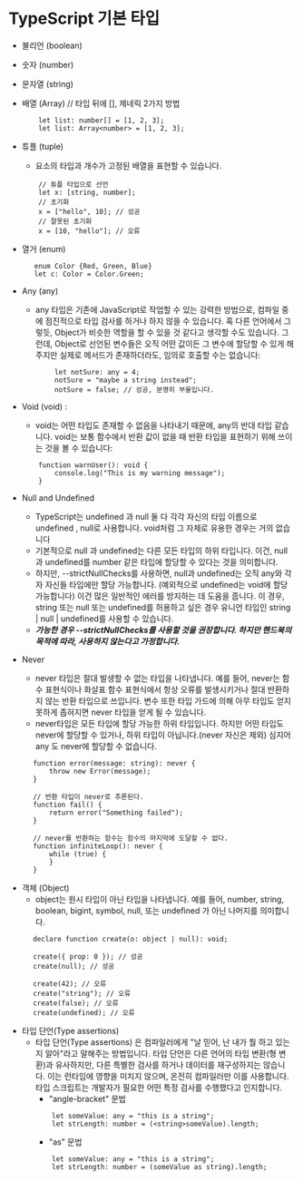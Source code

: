 # TypeScript 기본 타입
 - 불리언 (boolean)
 - 숫자 (number)
 - 문자열 (string)
 - 배열 (Array) // 타입 뒤에 [], 제네릭 2가지 방법
    ```
        let list: number[] = [1, 2, 3];
        let list: Array<number> = [1, 2, 3];
    ```
 - 튜플 (tuple)
     - 요소의 타입과 개수가 고정된 배열을 표현할 수 있습니다.
    ```
        // 튜플 타입으로 선언
        let x: [string, number];
        // 초기화
        x = ["hello", 10]; // 성공
        // 잘못된 초기화
        x = [10, "hello"]; // 오류
    ```
 - 열거 (enum)
     ```
        enum Color {Red, Green, Blue}
        let c: Color = Color.Green;
    ```
 - Any (any)
    - any 타입은 기존에 JavaScript로 작업할 수 있는 강력한 방법으로, 컴파일 중에 점진적으로 타입 검사를 하거나 하지 않을 수 있습니다. 혹 다른 언어에서 그렇듯, Object가 비슷한 역할을 할 수 있을 것 같다고 생각할 수도 있습니다. 그런데, Object로 선언된 변수들은 오직 어떤 값이든 그 변수에 할당할 수 있게 해주지만 실제로 메서드가 존재하더라도, 임의로 호출할 수는 없습니다:
    ```
            let notSure: any = 4;
            notSure = "maybe a string instead";
            notSure = false; // 성공, 분명히 부울입니다.
    ```
 - Void (void) : 
     - void는 어떤 타입도 존재할 수 없음을 나타내기 때문에, any의 반대 타입 같습니다. void는 보통 함수에서 반환 값이 없을 때 반환 타입을 표현하기 위해 쓰이는 것을 볼 수 있습니다:
    ```
        function warnUser(): void {
            console.log("This is my warning message");
        }
    ```
 - Null and Undefined
   - TypeScript는 undefined 과 null 둘 다 각각 자신의 타입 이름으로 undefined , null로 사용합니다. void처럼 그 자체로 유용한 경우는 거의 없습니다
   - 기본적으로 null 과 undefined는 다른 모든 타입의 하위 타입니다. 이건, null과 undefined를 number 같은 타입에 할당할 수 있다는 것을 의미합니다.
    - 하지만, --strictNullChecks를 사용하면, null과 undefined는 오직 any와 각자 자신들 타입에만 할당 가능합니다. (예외적으로 undefined는 void에 할당 가능합니다) 이건 많은 일반적인 에러를 방지하는 데 도움을 줍니다. 이 경우, string 또는 null 또는 undefined를 허용하고 싶은 경우 유니언 타입인 string | null | undefined를 사용할 수 있습니다.
    - ***가능한 경우 --strictNullChecks를 사용할 것을 권장합니다. 하지만 핸드북의 목적에 따라, 사용하지 않는다고 가정합니다.***


 - Never
   - never 타입은 절대 발생할 수 없는 타입을 나타냅니다. 예를 들어, never는 함수 표현식이나 화살표 함수 표현식에서 항상 오류를 발생시키거나 절대 반환하지 않는 반환 타입으로 쓰입니다. 변수 또한 타입 가드에 의해 아무 타입도 얻지 못하게 좁혀지면 never 타입을 얻게 될 수 있습니다.
   - never타입은 모든 타입에 할당 가능한 하위 타입입니다. 하지만 어떤 타입도 never에 할당할 수 있거나, 하위 타입이 아닙니다.(never 자신은 제외) 심지어 any 도 never에 할당할 수 없습니다.
  ```
        function error(message: string): never {
            throw new Error(message);
        }

        // 반환 타입이 never로 추론된다.
        function fail() {
            return error("Something failed");
        }

        // never를 반환하는 함수는 함수의 마지막에 도달할 수 없다.
        function infiniteLoop(): never {
            while (true) {
            }
        }
```
 - 객체 (Object)
   - object는 원시 타입이 아닌 타입을 나타냅니다. 예를 들어, number, string, boolean, bigint, symbol, null, 또는 undefined 가 아닌 나머지를 의미합니다.
  ```
        declare function create(o: object | null): void;

        create({ prop: 0 }); // 성공
        create(null); // 성공

        create(42); // 오류
        create("string"); // 오류
        create(false); // 오류
        create(undefined); // 오류
  ```
 - 타입 단언(Type assertions)
    - 타입 단언(Type assertions) 은 컴파일러에게 "날 믿어, 난 내가 뭘 하고 있는지 알아"라고 말해주는 방법입니다. 타입 단언은 다른 언어의 타입 변환(형 변환)과 유사하지만, 다른 특별한 검사를 하거나 데이터를 재구성하지는 않습니다. 이는 런타임에 영향을 미치지 않으며, 온전히 컴파일러만 이를 사용합니다. 타입 스크립트는 개발자가 필요한 어떤 특정 검사를 수행했다고 인지합니다.
        - "angle-bracket" 문법
        ```
            let someValue: any = "this is a string";
            let strLength: number = (<string>someValue).length;
         ```
        - "as" 문법
        ```
            let someValue: any = "this is a string";
            let strLength: number = (someValue as string).length;
         ```

